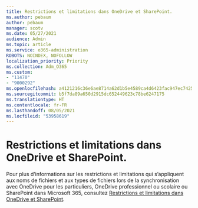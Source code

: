 ```yaml
---
title: Restrictions et limitations dans OneDrive et SharePoint.
ms.author: pebaum
author: pebaum
manager: scotv
ms.date: 05/27/2021
audience: Admin
ms.topic: article
ms.service: o365-administration
ROBOTS: NOINDEX, NOFOLLOW
localization_priority: Priority
ms.collection: Adm_O365
ms.custom:
- "11470"
- "9000292"
ms.openlocfilehash: a4121216c36e6ae8714a62d1b5e4589ca4d6423fac947ec74257cfcad9b9e65d
ms.sourcegitcommit: b5f7da89a650d2915dc652449623c78be6247175
ms.translationtype: HT
ms.contentlocale: fr-FR
ms.lasthandoff: 08/05/2021
ms.locfileid: "53958619"
---
```

# <a name="restrictions-and-limitations-in-onedrive-and-sharepoint"></a>Restrictions et limitations dans OneDrive et SharePoint.

Pour plus d’informations sur les restrictions et limitations qui s’appliquent aux noms de fichiers et aux types de fichiers lors de la synchronisation avec OneDrive pour les particuliers, OneDrive professionnel ou scolaire ou SharePoint dans Microsoft 365, consultez [Restrictions et limitations dans OneDrive et SharePoint](https://support.microsoft.com/office/restrictions-and-limitations-in-onedrive-and-sharepoint-64883a5d-228e-48f5-b3d2-eb39e07630fa).
